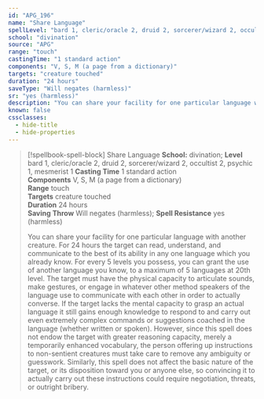 ```yaml
---
id: "APG_196"
name: "Share Language"
spellLevel: "bard 1, cleric/oracle 2, druid 2, sorcerer/wizard 2, occultist 2, psychic 1, mesmerist 1"
school: "divination"
source: "APG"
range: "touch"
castingTime: "1 standard action"
components: "V, S, M (a page from a dictionary)"
targets: "creature touched"
duration: "24 hours"
saveType: "Will negates (harmless)"
sr: "yes (harmless)"
description: "You can share your facility for one particular language with another creature. For 24 hours the target can read, understand, and communicate to the best of its ability in any one language which you already know. For every 5 levels you possess, you can grant the use of another language you know, to a maximum of 5 languages at 20th level. The target must have the physical capacity to articulate sounds, make gestures, or engage in whatever other method speakers of the language use to communicate with each other in order to actually converse. If the target lacks the mental capacity to grasp an actual language it still gains enough knowledge to respond to and carry out even extremely complex commands or suggestions coached in the language (whether written or spoken). However, since this spell does not endow the target with greater reasoning capacity, merely a temporarily enhanced vocabulary, the person offering up instructions to non-sentient creatures must take care to remove any ambiguity or guesswork.  Similarly, this spell does not affect the basic nature of the target, or its disposition toward you or anyone else, so convincing it to actually carry out these instructions could require negotiation, threats, or outright bribery."
known: false
cssclasses:
  - hide-title
  - hide-properties
---
```


> [!spellbook-spell-block] Share Language
> **School:** divination; **Level** bard 1, cleric/oracle 2, druid 2, sorcerer/wizard 2, occultist 2, psychic 1, mesmerist 1
> **Casting Time** 1 standard action  
> **Components** V, S, M (a page from a dictionary)  
> **Range** touch  
> **Targets** creature touched  
> **Duration** 24 hours  
> **Saving Throw** Will negates (harmless); **Spell Resistance** yes (harmless)
> 
> You can share your facility for one particular language with another creature. For 24 hours the target can read, understand, and communicate to the best of its ability in any one language which you already know. For every 5 levels you possess, you can grant the use of another language you know, to a maximum of 5 languages at 20th level. The target must have the physical capacity to articulate sounds, make gestures, or engage in whatever other method speakers of the language use to communicate with each other in order to actually converse. If the target lacks the mental capacity to grasp an actual language it still gains enough knowledge to respond to and carry out even extremely complex commands or suggestions coached in the language (whether written or spoken). However, since this spell does not endow the target with greater reasoning capacity, merely a temporarily enhanced vocabulary, the person offering up instructions to non-sentient creatures must take care to remove any ambiguity or guesswork.  Similarly, this spell does not affect the basic nature of the target, or its disposition toward you or anyone else, so convincing it to actually carry out these instructions could require negotiation, threats, or outright bribery.